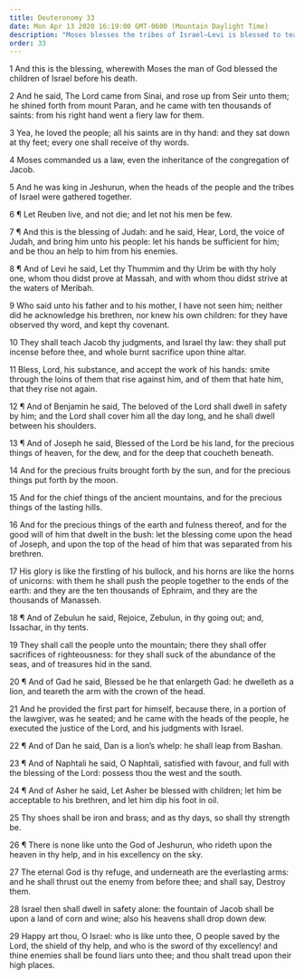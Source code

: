 ```yaml
---
title: Deuteronomy 33
date: Mon Apr 13 2020 16:19:00 GMT-0600 (Mountain Daylight Time)
description: "Moses blesses the tribes of Israel—Levi is blessed to teach the Lord’s judgments and His law—Joseph is blessed above all; the Lord will gather Israel in the latter days—Israel will triumph."
order: 33
---
```


1 And this is the blessing, wherewith Moses the man of God blessed the children of Israel before his death.

2 And he said, The Lord came from Sinai, and rose up from Seir unto them; he shined forth from mount Paran, and he came with ten thousands of saints: from his right hand went a fiery law for them.

3 Yea, he loved the people; all his saints are in thy hand: and they sat down at thy feet; every one shall receive of thy words.

4 Moses commanded us a law, even the inheritance of the congregation of Jacob.

5 And he was king in Jeshurun, when the heads of the people and the tribes of Israel were gathered together.

6 ¶ Let Reuben live, and not die; and let not his men be few.

7 ¶ And this is the blessing of Judah: and he said, Hear, Lord, the voice of Judah, and bring him unto his people: let his hands be sufficient for him; and be thou an help to him from his enemies.

8 ¶ And of Levi he said, Let thy Thummim and thy Urim be with thy holy one, whom thou didst prove at Massah, and with whom thou didst strive at the waters of Meribah.

9 Who said unto his father and to his mother, I have not seen him; neither did he acknowledge his brethren, nor knew his own children: for they have observed thy word, and kept thy covenant.

10 They shall teach Jacob thy judgments, and Israel thy law: they shall put incense before thee, and whole burnt sacrifice upon thine altar.

11 Bless, Lord, his substance, and accept the work of his hands: smite through the loins of them that rise against him, and of them that hate him, that they rise not again.

12 ¶ And of Benjamin he said, The beloved of the Lord shall dwell in safety by him; and the Lord shall cover him all the day long, and he shall dwell between his shoulders.

13 ¶ And of Joseph he said, Blessed of the Lord be his land, for the precious things of heaven, for the dew, and for the deep that coucheth beneath.

14 And for the precious fruits brought forth by the sun, and for the precious things put forth by the moon.

15 And for the chief things of the ancient mountains, and for the precious things of the lasting hills.

16 And for the precious things of the earth and fulness thereof, and for the good will of him that dwelt in the bush: let the blessing come upon the head of Joseph, and upon the top of the head of him that was separated from his brethren.

17 His glory is like the firstling of his bullock, and his horns are like the horns of unicorns: with them he shall push the people together to the ends of the earth: and they are the ten thousands of Ephraim, and they are the thousands of Manasseh.

18 ¶ And of Zebulun he said, Rejoice, Zebulun, in thy going out; and, Issachar, in thy tents.

19 They shall call the people unto the mountain; there they shall offer sacrifices of righteousness: for they shall suck of the abundance of the seas, and of treasures hid in the sand.

20 ¶ And of Gad he said, Blessed be he that enlargeth Gad: he dwelleth as a lion, and teareth the arm with the crown of the head.

21 And he provided the first part for himself, because there, in a portion of the lawgiver, was he seated; and he came with the heads of the people, he executed the justice of the Lord, and his judgments with Israel.

22 ¶ And of Dan he said, Dan is a lion’s whelp: he shall leap from Bashan.

23 ¶ And of Naphtali he said, O Naphtali, satisfied with favour, and full with the blessing of the Lord: possess thou the west and the south.

24 ¶ And of Asher he said, Let Asher be blessed with children; let him be acceptable to his brethren, and let him dip his foot in oil.

25 Thy shoes shall be iron and brass; and as thy days, so shall thy strength be.

26 ¶ There is none like unto the God of Jeshurun, who rideth upon the heaven in thy help, and in his excellency on the sky.

27 The eternal God is thy refuge, and underneath are the everlasting arms: and he shall thrust out the enemy from before thee; and shall say, Destroy them.

28 Israel then shall dwell in safety alone: the fountain of Jacob shall be upon a land of corn and wine; also his heavens shall drop down dew.

29 Happy art thou, O Israel: who is like unto thee, O people saved by the Lord, the shield of thy help, and who is the sword of thy excellency! and thine enemies shall be found liars unto thee; and thou shalt tread upon their high places.
